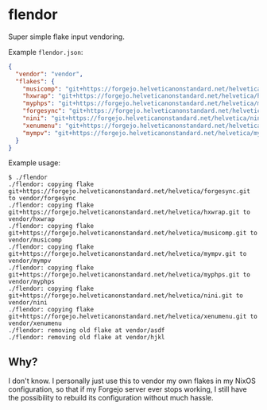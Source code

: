 # flendor

Super simple flake input vendoring.

Example `flendor.json`:

```json
{
  "vendor": "vendor",
  "flakes": {
    "musicomp": "git+https://forgejo.helveticanonstandard.net/helvetica/musicomp.git",
    "hxwrap": "git+https://forgejo.helveticanonstandard.net/helvetica/hxwrap.git",
    "myphps": "git+https://forgejo.helveticanonstandard.net/helvetica/myphps.git",
    "forgesync": "git+https://forgejo.helveticanonstandard.net/helvetica/forgesync.git",
    "nini": "git+https://forgejo.helveticanonstandard.net/helvetica/nini.git",
    "xenumenu": "git+https://forgejo.helveticanonstandard.net/helvetica/xenumenu.git",
    "mympv": "git+https://forgejo.helveticanonstandard.net/helvetica/mympv.git"
  }
}
```

Example usage:

```
$ ./flendor
./flendor: copying flake git+https://forgejo.helveticanonstandard.net/helvetica/forgesync.git to vendor/forgesync
./flendor: copying flake git+https://forgejo.helveticanonstandard.net/helvetica/hxwrap.git to vendor/hxwrap
./flendor: copying flake git+https://forgejo.helveticanonstandard.net/helvetica/musicomp.git to vendor/musicomp
./flendor: copying flake git+https://forgejo.helveticanonstandard.net/helvetica/mympv.git to vendor/mympv
./flendor: copying flake git+https://forgejo.helveticanonstandard.net/helvetica/myphps.git to vendor/myphps
./flendor: copying flake git+https://forgejo.helveticanonstandard.net/helvetica/nini.git to vendor/nini
./flendor: copying flake git+https://forgejo.helveticanonstandard.net/helvetica/xenumenu.git to vendor/xenumenu
./flendor: removing old flake at vendor/asdf
./flendor: removing old flake at vendor/hjkl
```

## Why?

I don't know.
I personally just use this to vendor my own flakes in my NixOS configuration, so that if my Forgejo server ever stops working, I still have the possibility to rebuild its configuration without much hassle.
